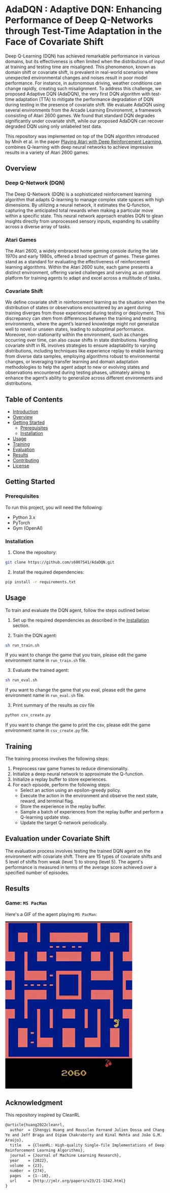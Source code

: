 # AdaDQN : Adaptive DQN: Enhancing Performance of Deep Q-Networks through Test-Time Adaptation in the Face of Covariate Shift

Deep Q-Learning (DQN) has achieved remarkable performance in various domains, but its effectiveness is often limited when the distributions of input at training and testing time are misaligned. This phenomenon, known as domain shift or covariate shift, is prevalent in real-world scenarios where unexpected environmental changes and noises result in poor model performance. For instance, in autonomous driving, weather conditions can change rapidly, creating such misalignment. To address this challenge, we proposed Adaptive DQN (AdaDQN), the very first DQN algorithm with test-time adaptation (TTA) to mitigate the performance degradation of DQN during testing in the presence of covariate shift. We evaluate AdaDQN using several environments from the Arcade Learning Environemnt, a framework consisting of Atari 2600 games. We found that standard DQN degrades significantly under covariate shift, while our proposed AdaDQN can recover degraded DQN using only unlabeled test data.

This repository was implemented on top of the DQN algorithm introduced by Mnih et al. in the paper [Playing Atari with Deep Reinforcement Learning](https://www.cs.toronto.edu/~vmnih/docs/dqn.pdf), combines Q-learning with deep neural networks to achieve impressive results in a variety of Atari 2600 games.

## Overview

### Deep Q-Network (DQN)

The Deep Q-Network (DQN) is a sophisticated reinforcement learning algorithm that adapts Q-learning to manage complex state spaces with high dimensions. By utilizing a neural network, it estimates the Q-function, capturing the anticipated total rewards when making a particular move within a specific state. This neural network approach enables DQN to glean insights directly from unprocessed sensory inputs, expanding its usability across a diverse array of tasks.

### Atari Games

The Atari 2600, a widely embraced home gaming console during the late 1970s and early 1980s, offered a broad spectrum of games. These games stand as a standard for evaluating the effectiveness of reinforcement learning algorithms. Within the Atari 2600 suite, each game presents a distinct environment, offering varied challenges and serving as an optimal platform for training agents to adapt and excel across a multitude of tasks.

### Covariate Shift


We define covariate shift in reinforcement learning as the situation when the distribution of states or observations encountered by an agent during training diverges from those experienced during testing or deployment. This discrepancy can stem from differences between the training and testing environments, where the agent’s learned knowledge might not generalize well to novel or unseen states, leading to suboptimal performance. Moreover, non-stationarity within the environment, such as changes occurring over time, can also cause shifts in state distributions. Handling covariate shift in RL involves strategies to ensure adaptability to varying distributions, including techniques like experience replay to enable learning from diverse data samples, employing algorithms robust to environmental changes, or leveraging transfer learning and domain adaptation methodologies to help the agent adapt to new or evolving states and observations encountered during testing phases, ultimately aiming to enhance the agent’s ability to generalize across different environments and distributions.

## Table of Contents

- [Introduction](#introduction)
- [Overview](#overview)
- [Getting Started](#getting-started)
  - [Prerequisites](#prerequisites)
  - [Installation](#installation)
- [Usage](#usage)
- [Training](#training)
- [Evaluation](#evaluation)
- [Results](#results)
- [Contributing](#contributing)
- [License](#license)

## Getting Started

### Prerequisites

To run this project, you will need the following:

- Python 3.x
- PyTorch
- Gym (OpenAI)

### Installation

1. Clone the repository:

```bash
git clone https://github.com/s6007541/AdaDQN.git
```

2. Install the required dependencies:

```bash
pip install -r requirements.txt
```

## Usage

To train and evaluate the DQN agent, follow the steps outlined below:

1. Set up the required dependencies as described in the [Installation](#installation) section.

2. Train the DQN agent:

```bash
sh run_train.sh
```

If you want to change the game that you train, please edit the game environment name in `run_train.sh` file.

3. Evaluate the trained agent:

```bash
sh run_eval.sh
```

If you want to change the game that you eval, please edit the game environment name in `run_eval.sh` file.

3. Print summary of the results as csv file

```bash
python csv_create.py
```

If you want to change the game to print the csv, please edit the game environment name in `csv_create.py` file.

## Training

The training process involves the following steps:

1. Preprocess raw game frames to reduce dimensionality.
2. Initialize a deep neural network to approximate the Q-function.
3. Initialize a replay buffer to store experiences.
4. For each episode, perform the following steps:
   - Select an action using an epsilon-greedy policy.
   - Execute the action in the environment and observe the next state, reward, and terminal flag.
   - Store the experience in the replay buffer.
   - Sample a batch of experiences from the replay buffer and perform a Q-learning update step.
   - Update the target Q-network periodically.

## Evaluation under Covariate Shift

The evaluation process involves testing the trained DQN agent on the environment with covariate shift. There are 15 types of covariate shifts and 5 level of shifts from weak (level 1) to strong (level 5). The agent's performance is measured in terms of the average score achieved over a specified number of episodes.

## Results

### Game: `MS PacMan`

Here's a GIF of the agent playing `MS PacMan`:

![Agent Playing](assets/pacman.gif)

## Acknowledgment
This repository inspired by CleanRL
```
@article{huang2022cleanrl,
  author  = {Shengyi Huang and Rousslan Fernand Julien Dossa and Chang Ye and Jeff Braga and Dipam Chakraborty and Kinal Mehta and João G.M. Araújo},
  title   = {CleanRL: High-quality Single-file Implementations of Deep Reinforcement Learning Algorithms},
  journal = {Journal of Machine Learning Research},
  year    = {2022},
  volume  = {23},
  number  = {274},
  pages   = {1--18},
  url     = {http://jmlr.org/papers/v23/21-1342.html}
}
```
